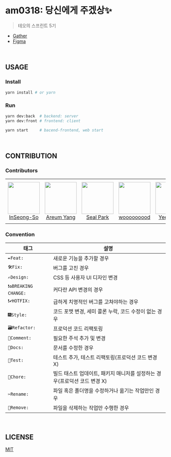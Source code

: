 # am0318: 당신에게 주겠상✨
> 테오의 스프린트 5기

- [Gather](https://app.gather.town/app/BF5knX8KBmXFn5CU/teo)
- [Figma](https://www.figma.com/file/gK3CgCDEI2NVTIcbpBmx14/%ED%85%8C%EC%98%A4%EC%9D%98-%EC%8A%A4%ED%94%84%EB%A6%B0%ED%8A%B8-5%EA%B8%B0?node-id=2%3A3)

<br>

## USAGE
### Install
```sh
yarn install # or yarn
```

### Run
```sh
yarn dev:back  # backend: server
yarn dev:front # frontend: client

yarn start     # bacend-frontend, web start
```

<br>

## CONTRIBUTION
### Contributors 

<table>
  <tr height="140px">
    <td align="center">
      <a href="https://github.com/InSeong-So"><img height="100px" width="100px" src="https://avatars.githubusercontent.com/u/18283006?v=4"/></a>
      <br />
      <a href="https://github.com/InSeong-So">InSeong-So</a>
    </td>
    <td align="center">
      <a href="https://github.com/areumsheep"><img height="100px" width="100px" src="https://avatars.githubusercontent.com/u/48716298?v=4"/></a>
      <br />
      <a href="https://github.com/areumsheep">Areum Yang</a>
    </td>
    <td align="center">
      <a href="https://github.com/parksil0"><img height="100px" width="100px" src="https://avatars.githubusercontent.com/u/41149744?v=4"/></a>
      <br />
      <a href="https://github.com/parksil0">Seal Park</a>
    </td>
    <td align="center">
      <a href="https://github.com/wooooooood"><img height="100px" width="100px" src="https://avatars.githubusercontent.com/u/40855076?v=4"/></a>
      <br />
      <a href="https://github.com/wooooooood">wooooooood</a>
    </td>
    <td align="center">
      <a href="https://github.com/yechukim"><img height="100px" width="100px" src="https://avatars.githubusercontent.com/u/61838900?v=4"/></a>
      <br />
      <a href="https://github.com/yechukim">Yeeun Kim</a>
    </td>
  </tr>
</table>

### Convention

|태그|설명|
|---|----|
|`✒️Feat: `|새로운 기능을 추가할 경우|
|`🛠Fix: `|버그를 고친 경우|
|`✍️Design: `|CSS 등 사용자 UI 디자인 변경|
|`❗️♻️BREAKING CHANGE: `|커다란 API 변경의 경우|
|`❗️✔️HOTFIX: `|급하게 치명적인 버그를 고쳐야하는 경우|
|`🎆Style: `|코드 포맷 변경, 세미 콜론 누락, 코드 수정이 없는 경우|
|`🗃Refactor: `|프로덕션 코드 리팩토링|
|`💬Comment: `|필요한 주석 추가 및 변경|
|`📝Docs: `|문서를 수정한 경우|
|`🧪Test: `|테스트 추가, 테스트 리팩토링(프로덕션 코드 변경 X)|
|`🔬Chore: `|빌드 태스트 업데이트, 패키지 매니저를 설정하는 경우(프로덕션 코드 변경 X)|
|`✂️Rename: `|파일 혹은 폴더명을 수정하거나 옮기는 작업만인 경우|
|`🧺Remove: `|파일을 삭제하는 작업만 수행한 경우|

<br>

## LICENSE

[MIT](https://opensource.org/licenses/MIT)

<br>
